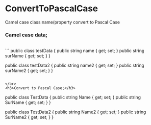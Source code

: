 # ConvertToPascalCase
Camel case class name/property convert to Pascal Case

<h3>Camel case data;</h3>
</br>
```
public class testData
{
   public string name { get; set; }
   public string surName { get; set; }
}

public class testData2
{
   public string name2 { get; set; }
   public string surName2 { get; set; }
}
```

</br>
<h3>Convert to Pascal Case;</h3>

```
public class TestData
{
   public string Name { get; set; }
   public string SurName { get; set; }
}

public class TestData2
{
   public string Name2 { get; set; }
   public string SurName2 { get; set; }
}
```
